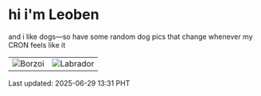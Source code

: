 # hi i'm Leoben

and i like dogs—so have some random dog pics that change whenever my CRON feels like it

|  |  |
|--------|----------|
| ![Borzoi](https://random-dog-vercel.vercel.app/api/random-borzoi?v=1751175085) | ![Labrador](https://random-dog-vercel.vercel.app/api/random-labrador?v=1751175085) |

Last updated: 2025-06-29 13:31 PHT
